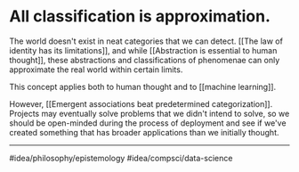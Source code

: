 # All classification is approximation.
The world doesn't exist in neat categories that we can detect. [[The law of identity has its limitations]], and while [[Abstraction is essential to human thought]], these abstractions and classifications of phenomenae can only approximate the real world within certain limits. 

This concept applies both to human thought and to [[machine learning]]. 

However, [[Emergent associations beat predetermined categorization]]. Projects may eventually solve problems that we didn't intend to solve, so we should be open-minded during the process of deployment and see if we've created something that has broader applications than we initially thought. 

---
#idea/philosophy/epistemology 
#idea/compsci/data-science 
